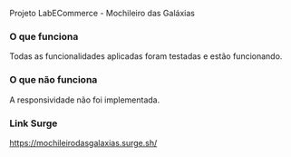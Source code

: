 Projeto LabECommerce - Mochileiro das Galáxias

### O que funciona
Todas as funcionalidades aplicadas foram testadas e estão funcionando.

### O que não funciona
A responsividade não foi implementada.

### Link Surge 
https://mochileirodasgalaxias.surge.sh/
